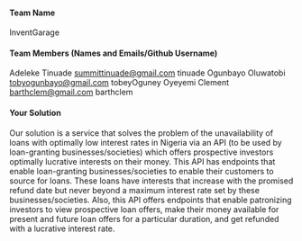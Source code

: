 #### Team Name
InventGarage

#### Team Members (Names and Emails/Github Username)
Adeleke Tinuade summittinuade@gmail.com tinuade
Ogunbayo Oluwatobi tobyogunbayo@gmail.com tobeyOguney
Oyeyemi Clement  barthclem@gmail.com barthclem

#### Your Solution
Our solution is a service that solves the problem of the unavailability of loans with optimally low interest rates in Nigeria via an API (to be used by loan-granting businesses/societies) which offers prospective investors optimally lucrative interests on their money.
This API has endpoints that enable loan-granting businesses/societies to enable their customers to source for loans. These loans have interests that increase with the promised refund date but never beyond a maximum interest rate set by these businesses/societies.
Also, this API offers endpoints that enable patronizing investors to view prospective loan offers, make their money available for present and future loan offers for a particular duration, and get refunded with a lucrative interest rate.
